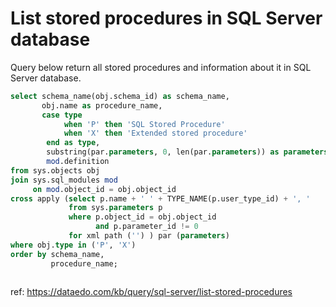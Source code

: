 # List stored procedures in SQL Server database

Query below return all stored procedures and information about it in SQL Server database.


``` sql
select schema_name(obj.schema_id) as schema_name,
       obj.name as procedure_name,
       case type
            when 'P' then 'SQL Stored Procedure'
            when 'X' then 'Extended stored procedure'
        end as type,
        substring(par.parameters, 0, len(par.parameters)) as parameters,
        mod.definition
from sys.objects obj
join sys.sql_modules mod
     on mod.object_id = obj.object_id
cross apply (select p.name + ' ' + TYPE_NAME(p.user_type_id) + ', ' 
             from sys.parameters p
             where p.object_id = obj.object_id 
                   and p.parameter_id != 0 
             for xml path ('') ) par (parameters)
where obj.type in ('P', 'X')
order by schema_name,
         procedure_name;
	
```

ref: https://dataedo.com/kb/query/sql-server/list-stored-procedures